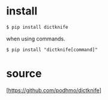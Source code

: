 # install

```bash
$ pip install dictknife
```

when using commands.

```
$ pip install "dictknife[command]"
```

# source

[https://github.com/podhmo/dictknife]
